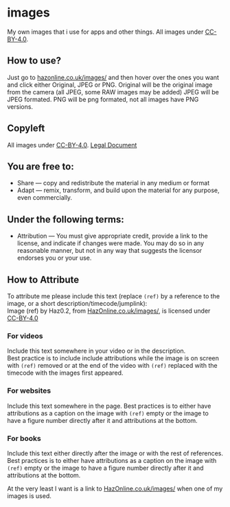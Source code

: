 # images
My own images that i use for apps and other things. All images under [CC-BY-4.0](https://creativecommons.org/licenses/by/4.0/).
## How to use?
Just go to [hazonline.co.uk/images/](https://hazonline.co.uk/images/) and then hover over the ones you want and click either Original, JPEG or PNG.
Original will be the original image from the camera (all JPEG, some RAW images may be added)
JPEG will be JPEG formated.
PNG will be png formated, not all images have PNG versions.


## Copyleft
All images under [CC-BY-4.0](https://creativecommons.org/licenses/by/4.0/).
[Legal Document](https://creativecommons.org/licenses/by/4.0/legalcode.txt)
## You are free to:
- Share — copy and redistribute the material in any medium or format
- Adapt — remix, transform, and build upon the material
for any purpose, even commercially.
## Under the following terms:
- Attribution — You must give appropriate credit, provide a link to the license, and indicate if changes were made. You may do so in any reasonable manner, but not in any way that suggests the licensor endorses you or your use.


## How to Attribute

To attribute me please include this text (replace `(ref)` by a reference to the image, or a short description/timecode/jumplink):<br/>
Image (ref) by Haz0.2, from [HazOnline.co.uk/images/](https://HazOnline.co.uk/images/index.html), is licensed under [CC-BY-4.0](https://creativecommons.org/licenses/by/4.0/)

### For videos
Include this text somewhere in your video or in the description.<br/>
Best practice is to include include attributions while the image is on screen with `(ref)` removed or at the end of the video with `(ref)` replaced with the timecode with the images first appeared.
### For websites
Include this text somewhere in the page.
Best practices is to either have attributions as a caption on the image with `(ref)` empty or the image to have a figure number directly after it and attributions at the bottom.
### For books
Include this text either directly after the image or with the rest of references.
Best practices is to either have attributions as a caption on the image with `(ref)` empty or the image to have a figure number directly after it and attributions at the bottom.

At the very least I want is a link to [HazOnline.co.uk/images/](https://HazOnline.co.uk/images/index.html) when one of my images is used.
